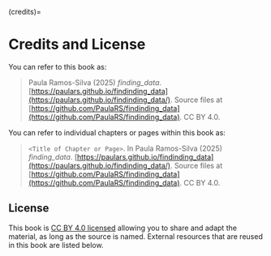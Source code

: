 (credits)=
# Credits and License

You can refer to this book as:

> Paula Ramos-Silva (2025) _finding_data_. [https://paulars.github.io/findinding_data](https://paulars.github.io/findinding_data/). Source files at [https://github.com/PaulaRS/findinding_data](https://github.com/PaulaRS/findinding_data). CC BY 4.0.

You can refer to individual chapters or pages within this book as:

> `<Title of Chapter or Page>`. In Paula Ramos-Silva (2025) _finding_data_. [https://paulars.github.io/findinding_data](https://paulars.github.io/findinding_data/). Source files at [https://github.com/PaulaRS/findinding_data](https://github.com/PaulaRS/findinding_data). CC BY 4.0.

## License
This book is [CC BY 4.0 licensed](https://creativecommons.org/licenses/by/4.0/) allowing you to share and adapt the material, as long as the source is named. External resources that are reused in this book are listed below.



